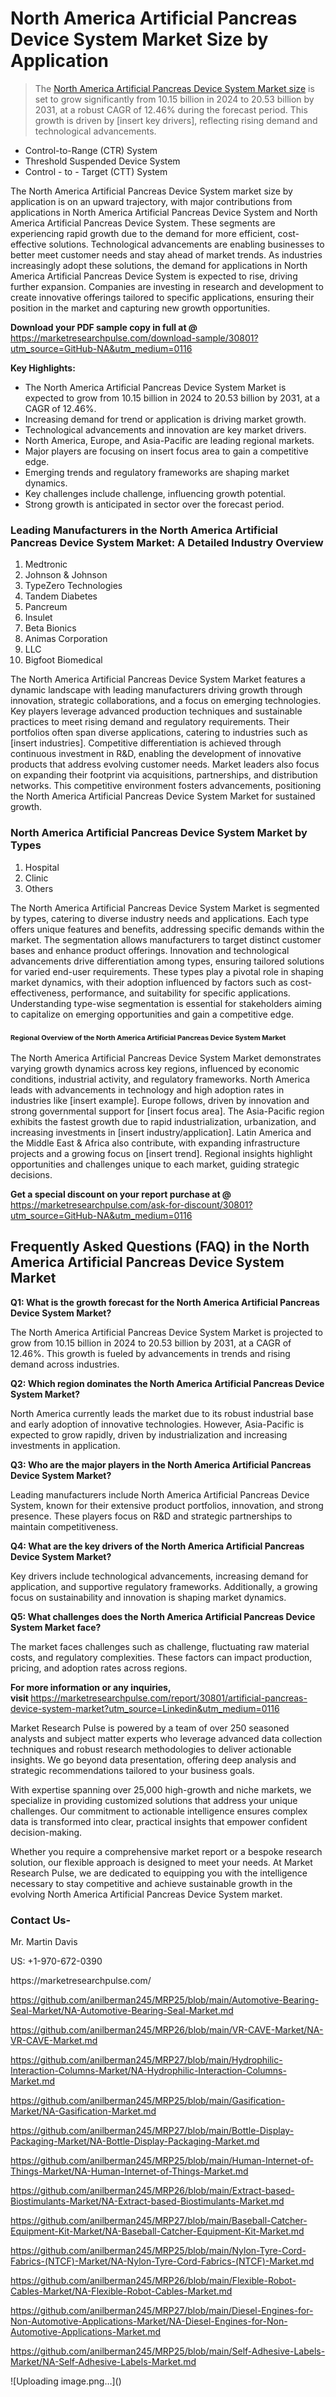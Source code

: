 <h1>North America Artificial Pancreas Device System Market&nbsp;Size by Application</h1><blockquote><p>The <a href="https://marketresearchpulse.com/download-sample/30801?utm_source=GitHub-NA&amp;utm_medium=0116">North America Artificial Pancreas Device System Market size</a> is set to grow significantly from 10.15 billion in 2024 to 20.53 billion by 2031, at a robust CAGR of 12.46% during the forecast period. This growth is driven by [insert key drivers], reflecting rising demand and technological advancements.</p></blockquote><ul><li>Control-to-Range (CTR) System <li> Threshold Suspended Device System <li> Control - to - Target (CTT) System</li></ul><p>The North America Artificial Pancreas Device System market size by application is on an upward trajectory, with major contributions from applications in North America Artificial Pancreas Device System and North America Artificial Pancreas Device System. These segments are experiencing rapid growth due to the demand for more efficient, cost-effective solutions. Technological advancements are enabling businesses to better meet customer needs and stay ahead of market trends. As industries increasingly adopt these solutions, the demand for applications in North America Artificial Pancreas Device System is expected to rise, driving further expansion. Companies are investing in research and development to create innovative offerings tailored to specific applications, ensuring their position in the market and capturing new growth opportunities.</p><p><strong>Download your PDF sample copy in full at @ </strong><a href="https://marketresearchpulse.com/download-sample/30801?utm_source=GitHub-NA&amp;utm_medium=0116">https://marketresearchpulse.com/download-sample/30801?utm_source=GitHub-NA&amp;utm_medium=0116</a></p><p><strong>Key Highlights: </strong></p><ul><li>The North America Artificial Pancreas Device System Market is expected to grow from 10.15 billion in 2024 to 20.53 billion by 2031, at a CAGR of 12.46%.</li><li>Increasing demand for trend or application is driving market growth.</li><li>Technological advancements and innovation are key market drivers.</li><li>North America, Europe, and Asia-Pacific are leading regional markets.</li><li>Major players are focusing on insert focus area to gain a competitive edge.</li><li>Emerging trends and regulatory frameworks are shaping market dynamics.</li><li>Key challenges include challenge, influencing growth potential.</li><li>Strong growth is anticipated in sector over the forecast period.</li></ul><h3>Leading Manufacturers in the North America Artificial Pancreas Device System Market: A Detailed Industry Overview</h3><ol><li>Medtronic</li><li>Johnson & Johnson</li><li>TypeZero Technologies</li><li>Tandem Diabetes</li><li>Pancreum</li><li>Insulet</li><li>Beta Bionics</li><li>Animas Corporation</li><li>LLC</li><li>Bigfoot Biomedical</li></ol><div class="flex max-w-full flex-col flex-grow"><div class="min-h-8 text-message flex w-full flex-col items-end gap-2 whitespace-normal break-words [.text-message+&amp;]:mt-5" dir="auto" data-message-author-role="assistant" data-message-id="fd8432e4-4910-450d-b182-61b7bfb0a01f" data-message-model-slug="gpt-4o"><div class="flex w-full flex-col gap-1 empty:hidden first:pt-[3px]"><div class="markdown prose w-full break-words dark:prose-invert light"><p>The North America Artificial Pancreas Device System Market features a dynamic landscape with leading manufacturers driving growth through innovation, strategic collaborations, and a focus on emerging technologies. Key players leverage advanced production techniques and sustainable practices to meet rising demand and regulatory requirements. Their portfolios often span diverse applications, catering to industries such as [insert industries]. Competitive differentiation is achieved through continuous investment in R&amp;D, enabling the development of innovative products that address evolving customer needs. Market leaders also focus on expanding their footprint via acquisitions, partnerships, and distribution networks. This competitive environment fosters advancements, positioning the North America Artificial Pancreas Device System Market for sustained growth.</p></div></div></div></div><h3>North America Artificial Pancreas Device System Market by Types</h3><ol><li>Hospital <li> Clinic <li> Others</li></ol><div class="flex max-w-full flex-col flex-grow"><div class="min-h-8 text-message flex w-full flex-col items-end gap-2 whitespace-normal break-words [.text-message+&amp;]:mt-5" dir="auto" data-message-author-role="assistant" data-message-id="084470be-0bb7-4664-bddf-5156b4f41249" data-message-model-slug="gpt-4o-mini"><div class="flex w-full flex-col gap-1 empty:hidden first:pt-[3px]"><div class="markdown prose w-full break-words dark:prose-invert light"><p>The North America Artificial Pancreas Device System Market is segmented by types, catering to diverse industry needs and applications. Each type offers unique features and benefits, addressing specific demands within the market. The segmentation allows manufacturers to target distinct customer bases and enhance product offerings. Innovation and technological advancements drive differentiation among types, ensuring tailored solutions for varied end-user requirements. These types play a pivotal role in shaping market dynamics, with their adoption influenced by factors such as cost-effectiveness, performance, and suitability for specific applications. Understanding type-wise segmentation is essential for stakeholders aiming to capitalize on emerging opportunities and gain a competitive edge.</p></div></div></div></div><h3><span style="font-size: 11px;">Regional Overview of the North America Artificial Pancreas Device System Market</span></h3><div class="flex max-w-full flex-col flex-grow"><div class="min-h-8 text-message flex w-full flex-col items-end gap-2 whitespace-normal break-words [.text-message+&amp;]:mt-5" dir="auto" data-message-author-role="assistant" data-message-id="e9038762-ce64-4e30-91c9-9bd413514231" data-message-model-slug="gpt-4o-mini"><div class="flex w-full flex-col gap-1 empty:hidden first:pt-[3px]"><div class="markdown prose w-full break-words dark:prose-invert light"><p>The North America Artificial Pancreas Device System Market demonstrates varying growth dynamics across key regions, influenced by economic conditions, industrial activity, and regulatory frameworks. North America leads with advancements in technology and high adoption rates in industries like [insert example]. Europe follows, driven by innovation and strong governmental support for [insert focus area]. The Asia-Pacific region exhibits the fastest growth due to rapid industrialization, urbanization, and increasing investments in [insert industry/application]. Latin America and the Middle East &amp; Africa also contribute, with expanding infrastructure projects and a growing focus on [insert trend]. Regional insights highlight opportunities and challenges unique to each market, guiding strategic decisions.</p></div></div></div></div><p><strong>Get a special discount on your report purchase at @ </strong><a href="https://marketresearchpulse.com/ask-for-discount/30801?utm_source=GitHub-NA&amp;utm_medium=0116">https://marketresearchpulse.com/ask-for-discount/30801?utm_source=GitHub-NA&amp;utm_medium=0116</a></p><h2>Frequently Asked Questions (FAQ) in the North America Artificial Pancreas Device System Market</h2><p><strong>Q1: What is the growth forecast for the North America Artificial Pancreas Device System Market?</strong></p><p>The North America Artificial Pancreas Device System Market is projected to grow from 10.15 billion in 2024 to 20.53 billion by 2031, at a CAGR of 12.46%. This growth is fueled by advancements in trends and rising demand across industries.</p><p><strong>Q2: Which region dominates the North America Artificial Pancreas Device System Market?</strong></p><p>North America currently leads the market due to its robust industrial base and early adoption of innovative technologies. However, Asia-Pacific is expected to grow rapidly, driven by industrialization and increasing investments in application.</p><p><strong>Q3: Who are the major players in the North America Artificial Pancreas Device System Market?</strong></p><p>Leading manufacturers include North America Artificial Pancreas Device System, known for their extensive product portfolios, innovation, and strong presence. These players focus on R&amp;D and strategic partnerships to maintain competitiveness.</p><p><strong>Q4: What are the key drivers of the North America Artificial Pancreas Device System Market?</strong></p><p>Key drivers include technological advancements, increasing demand for application, and supportive regulatory frameworks. Additionally, a growing focus on sustainability and innovation is shaping market dynamics.</p><p><strong>Q5: What challenges does the North America Artificial Pancreas Device System Market face?</strong></p><p>The market faces challenges such as challenge, fluctuating raw material costs, and regulatory complexities. These factors can impact production, pricing, and adoption rates across regions.</p><p><strong>For more information or any inquiries, visit&nbsp;</strong><a href="https://marketresearchpulse.com/report/30801/artificial-pancreas-device-system-market?utm_source=Linkedin&utm_medium=0116">https://marketresearchpulse.com/report/30801/artificial-pancreas-device-system-market?utm_source=Linkedin&utm_medium=0116</a></p><p>Market Research Pulse is powered by a team of over 250 seasoned analysts and subject matter experts who leverage advanced data collection techniques and robust research methodologies to deliver actionable insights. We go beyond data presentation, offering deep analysis and strategic recommendations tailored to your business goals.</p><p>With expertise spanning over 25,000 high-growth and niche markets, we specialize in providing customized solutions that address your unique challenges. Our commitment to actionable intelligence ensures complex data is transformed into clear, practical insights that empower confident decision-making.</p><p>Whether you require a comprehensive market report or a bespoke research solution, our flexible approach is designed to meet your needs. At Market Research Pulse, we are dedicated to equipping you with the intelligence necessary to stay competitive and achieve sustainable growth in the evolving North America Artificial Pancreas Device System market.</p><h3><strong>Contact Us-</strong></h3><p>Mr. Martin Davis</p><p>US: +1-970-672-0390</p><p>https://marketresearchpulse.com/</p><p><a href="https://github.com/anilberman245/MRP25/blob/main/Automotive-Bearing-Seal-Market/NA-Automotive-Bearing-Seal-Market.md">https://github.com/anilberman245/MRP25/blob/main/Automotive-Bearing-Seal-Market/NA-Automotive-Bearing-Seal-Market.md</a></p><p><a href="https://github.com/anilberman245/MRP26/blob/main/VR-CAVE-Market/NA-VR-CAVE-Market.md">https://github.com/anilberman245/MRP26/blob/main/VR-CAVE-Market/NA-VR-CAVE-Market.md</a></p><p><a href="https://github.com/anilberman245/MRP27/blob/main/Hydrophilic-Interaction-Columns-Market/NA-Hydrophilic-Interaction-Columns-Market.md">https://github.com/anilberman245/MRP27/blob/main/Hydrophilic-Interaction-Columns-Market/NA-Hydrophilic-Interaction-Columns-Market.md</a></p><p><a href="https://github.com/anilberman245/MRP25/blob/main/Gasification-Market/NA-Gasification-Market.md">https://github.com/anilberman245/MRP25/blob/main/Gasification-Market/NA-Gasification-Market.md</a></p><p><a href="https://github.com/anilberman245/MRP27/blob/main/Bottle-Display-Packaging-Market/NA-Bottle-Display-Packaging-Market.md">https://github.com/anilberman245/MRP27/blob/main/Bottle-Display-Packaging-Market/NA-Bottle-Display-Packaging-Market.md</a></p><p><a href="https://github.com/anilberman245/MRP25/blob/main/Human-Internet-of-Things-Market/NA-Human-Internet-of-Things-Market.md">https://github.com/anilberman245/MRP25/blob/main/Human-Internet-of-Things-Market/NA-Human-Internet-of-Things-Market.md</a></p><p><a href="https://github.com/anilberman245/MRP26/blob/main/Extract-based-Biostimulants-Market/NA-Extract-based-Biostimulants-Market.md">https://github.com/anilberman245/MRP26/blob/main/Extract-based-Biostimulants-Market/NA-Extract-based-Biostimulants-Market.md</a></p><p><a href="https://github.com/anilberman245/MRP27/blob/main/Baseball-Catcher-Equipment-Kit-Market/NA-Baseball-Catcher-Equipment-Kit-Market.md">https://github.com/anilberman245/MRP27/blob/main/Baseball-Catcher-Equipment-Kit-Market/NA-Baseball-Catcher-Equipment-Kit-Market.md</a></p><p><a href="https://github.com/anilberman245/MRP25/blob/main/Nylon-Tyre-Cord-Fabrics-(NTCF)-Market/NA-Nylon-Tyre-Cord-Fabrics-(NTCF)-Market.md">https://github.com/anilberman245/MRP25/blob/main/Nylon-Tyre-Cord-Fabrics-(NTCF)-Market/NA-Nylon-Tyre-Cord-Fabrics-(NTCF)-Market.md</a></p><p><a href="https://github.com/anilberman245/MRP26/blob/main/Flexible-Robot-Cables-Market/NA-Flexible-Robot-Cables-Market.md">https://github.com/anilberman245/MRP26/blob/main/Flexible-Robot-Cables-Market/NA-Flexible-Robot-Cables-Market.md</a></p><p><a href="https://github.com/anilberman245/MRP27/blob/main/Diesel-Engines-for-Non-Automotive-Applications-Market/NA-Diesel-Engines-for-Non-Automotive-Applications-Market.md">https://github.com/anilberman245/MRP27/blob/main/Diesel-Engines-for-Non-Automotive-Applications-Market/NA-Diesel-Engines-for-Non-Automotive-Applications-Market.md</a></p><p><a href="https://github.com/anilberman245/MRP25/blob/main/Self-Adhesive-Labels-Market/NA-Self-Adhesive-Labels-Market.md">https://github.com/anilberman245/MRP25/blob/main/Self-Adhesive-Labels-Market/NA-Self-Adhesive-Labels-Market.md</a></p>
![Uploading image.png…]()
